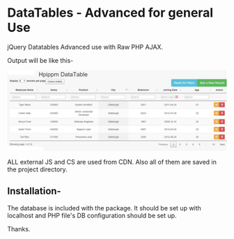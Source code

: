 # DataTables - Advanced for general Use
jQuery Datatables Advanced use with Raw PHP AJAX.

Output will be like this-

![alt text](./doc/example.jpg)

ALL external JS and CS are used from CDN. Also all of them are saved in the project directory.

Installation-
-------------

The database is included with the package. It should be set up with localhost and PHP file's DB configuration should be set up.

Thanks.
